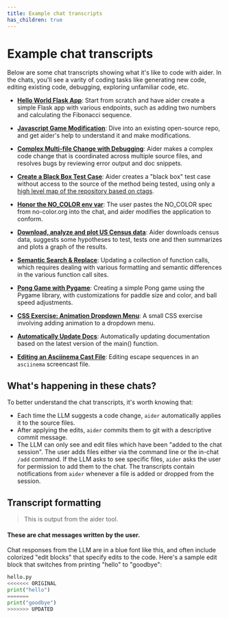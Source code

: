 ```yaml
---
title: Example chat transcripts
has_children: true
---
```


# Example chat transcripts

Below are some chat transcripts showing what it's like to code with aider.
In the chats, you'll see a varity of coding tasks like generating new code, editing existing code, debugging, exploring unfamiliar code, etc.

* [**Hello World Flask App**](https://aider.chat/examples/hello-world-flask.html): Start from scratch and have aider create a simple Flask app with various endpoints, such as adding two numbers and calculating the Fibonacci sequence.

* [**Javascript Game Modification**](https://aider.chat/examples/2048-game.html): Dive into an existing open-source repo, and get aider's help to understand it and make modifications.

* [**Complex Multi-file Change with Debugging**](https://aider.chat/examples/complex-change.html): Aider makes a complex code change that is coordinated across multiple source files, and resolves bugs by reviewing error output and doc snippets.

* [**Create a Black Box Test Case**](https://aider.chat/examples/add-test.html): Aider creates a "black box" test case without access to the source of the method being tested, using only a [high level map of the repository based on ctags](https://aider.chat/docs/ctags.html).

* [**Honor the NO_COLOR env var**](https://aider.chat/examples/no-color.html): The user pastes the NO_COLOR spec from no-color.org into the chat, and aider modifies the application to conform.

* [**Download, analyze and plot US Census data**](https://aider.chat/examples/census.html): Aider downloads census data, suggests some hypotheses to test, tests one and then summarizes and plots a graph of the results.

* [**Semantic Search & Replace**](semantic-search-replace.md): Updating a collection of function calls, which requires dealing with various formatting and semantic differences in the various function call sites.

* [**Pong Game with Pygame**](pong.md): Creating a simple Pong game using the Pygame library, with customizations for paddle size and color, and ball speed adjustments.

* [**CSS Exercise: Animation Dropdown Menu**](css-exercises.md): A small CSS exercise involving adding animation to a dropdown menu.

* [**Automatically Update Docs**](update-docs.md): Automatically updating documentation based on the latest version of the main() function.

* [**Editing an Asciinema Cast File**](asciinema.md): Editing escape sequences in an `asciinema` screencast file.

## What's happening in these chats?

To better understand the chat transcripts, it's worth knowing that:

  - Each time the LLM suggests a code change, `aider` automatically applies it to the source files.
  - After applying the edits, `aider` commits them to git with a descriptive commit message.
  - The LLM can only see and edit files which have been "added to the chat session". The user adds files either via the command line or the in-chat `/add` command. If the LLM asks to see specific files, `aider` asks the user for permission to add them to the chat. The transcripts contain notifications from `aider` whenever a file is added or dropped from the session.

## Transcript formatting

<div class="chat-transcript" markdown="1">

> This is output from the aider tool.

#### These are chat messages written by the user.

Chat responses from the LLM are in a blue font like this, and often include colorized "edit blocks" that specify edits to the code.
Here's a sample edit block that switches from printing "hello" to "goodbye":

```python
hello.py
<<<<<<< ORIGINAL
print("hello")
=======
print("goodbye")
>>>>>>> UPDATED
```

</div>
